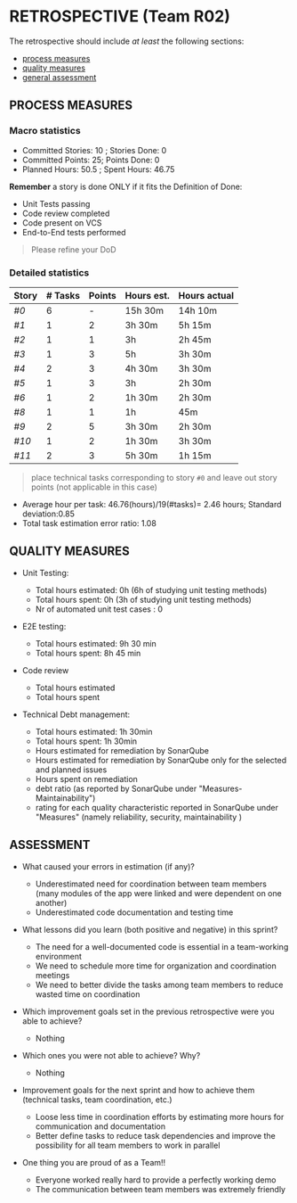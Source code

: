 # RETROSPECTIVE (Team R02)

The retrospective should include _at least_ the following
sections:

- [process measures](#process-measures)
- [quality measures](#quality-measures)
- [general assessment](#assessment)

## PROCESS MEASURES

### Macro statistics

- Committed Stories: 10 ; Stories Done: 0
- Committed Points: 25; Points Done: 0
- Planned Hours: 50.5 ; Spent Hours: 46.75

**Remember** a story is done ONLY if it fits the Definition of Done:

- Unit Tests passing
- Code review completed
- Code present on VCS
- End-to-End tests performed

> Please refine your DoD

### Detailed statistics

| Story | # Tasks | Points | Hours est. | Hours actual     |
| ----- | ------- | ------ | ---------- | ---------------- |
| _#0_  | 6       | -      | 15h 30m    | 14h 10m          |
| _#1_  | 1       | 2      | 3h 30m     | 5h 15m           |
| _#2_  | 1       | 1      | 3h         | 2h 45m           |
| _#3_  | 1       | 3      | 5h         | 3h 30m           |
| _#4_  | 2       | 3      | 4h 30m     | 3h 30m           |
| _#5_  | 1       | 3      | 3h         | 2h 30m           |
| _#6_  | 1       | 2      | 1h 30m     | 2h 30m           |
| _#8_  | 1       | 1      | 1h         | 45m              |
| _#9_  | 2       | 5      | 3h 30m     | 2h 30m           |
| _#10_ | 1       | 2      | 1h 30m     | 3h 30m           |
| _#11_ | 2       | 3      | 5h 30m     | 1h 15m           |

> place technical tasks corresponding to story `#0` and leave out story points (not applicable in this case)

- Average hour per task: 46.76(hours)/19(#tasks)= 2.46 hours; Standard deviation:0.85
- Total task estimation error ratio: 1.08

## QUALITY MEASURES

- Unit Testing:
  - Total hours estimated: 0h (6h of studying unit testing methods)
  - Total hours spent: 0h (3h of studying unit testing methods)
  - Nr of automated unit test cases : 0

- E2E testing:
  - Total hours estimated: 9h 30 min
  - Total hours spent: 8h 45 min
- Code review
  - Total hours estimated
  - Total hours spent
- Technical Debt management:
  - Total hours estimated: 1h 30min
  - Total hours spent: 1h 30min
  - Hours estimated for remediation by SonarQube
  - Hours estimated for remediation by SonarQube only for the selected and planned issues
  - Hours spent on remediation
  - debt ratio (as reported by SonarQube under "Measures-Maintainability")
  - rating for each quality characteristic reported in SonarQube under "Measures" (namely reliability, security, maintainability )

## ASSESSMENT

- What caused your errors in estimation (if any)?
  - Underestimated need for coordination between team members (many modules of the app were linked and were dependent on one another)
  - Underestimated code documentation and testing time


- What lessons did you learn (both positive and negative) in this sprint?
  - The need for a well-documented code is essential in a team-working environment
  - We need to schedule more time for organization and coordination meetings
  - We need to better divide the tasks among team members to reduce wasted time on coordination


- Which improvement goals set in the previous retrospective were you able to achieve?
  - Nothing
- Which ones you were not able to achieve? Why?
  - Nothing

- Improvement goals for the next sprint and how to achieve them (technical tasks, team coordination, etc.)

  - Loose less time in coordination efforts by estimating more hours for communication and documentation
  - Better define tasks to reduce task dependencies and improve the possibility for all team members to work in parallel


- One thing you are proud of as a Team!!
  - Everyone worked really hard to provide a perfectly working demo
  - The communication between team members was extremely friendly
